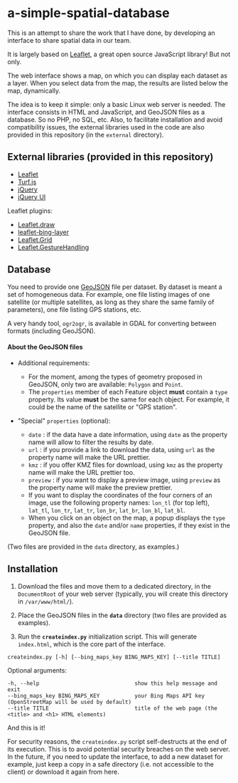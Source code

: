 # a-simple-spatial-database

This is an attempt to share the work that I have done, by developing an interface to share spatial data in our team.

It is largely based on [Leaflet](https://leafletjs.com), a great open source JavaScript library! But not only.

The web interface shows a map, on which you can display each dataset as a layer. When you select data from the map, the results are listed below the map, dynamically.

The idea is to keep it simple: only a basic Linux web server is needed. The interface consists in HTML and JavaScript, and GeoJSON files as a database. So no PHP, no SQL, etc. Also, to facilitate installation and avoid compatibility issues, the external libraries used in the code are also provided in this repository (in the `external` directory).

## External libraries (provided in this repository)

- [Leaflet](https://leafletjs.com)
- [Turf.js](http://turfjs.org)
- [jQuery](https://jquery.com)
- [jQuery UI](https://jqueryui.com)

Leaflet plugins:
- [Leaflet.draw](http://leaflet.github.io/Leaflet.draw/docs/leaflet-draw-latest.html)
- [leaflet-bing-layer](https://github.com/digidem/leaflet-bing-layer)
- [Leaflet.Grid](https://github.com/jieter/Leaflet.Grid)
- [Leaflet.GestureHandling](https://github.com/elmarquis/Leaflet.GestureHandling)

## Database

You need to provide one [GeoJSON](https://geojson.org) file per dataset. By dataset is meant a set of homogeneous data. For example, one file listing images of one satellite (or multiple satellites, as long as they share the same family of parameters), one file listing GPS stations, etc.

A very handy tool, `ogr2ogr`, is available in GDAL for converting between formats (including GeoJSON).

#### About the GeoJSON files
- Additional requirements:
  - For the moment, among the types of geometry proposed in GeoJSON, only two are available: `Polygon` and `Point`.
  - The `properties` member of each Feature object **must** contain a `type` property. Its value **must** be the same for each object. For example, it could be the name of the satellite or "GPS station".

- "Special" `properties` (optional):
  - `date` : if the data have a date information, using `date` as the property name will allow to filter the results by date.
  - `url` : if you provide a link to download the data, using `url` as the property name will make the URL prettier.
  - `kmz` : if you offer KMZ files for download, using `kmz` as the property name will make the URL prettier too.
  - `preview` : if you want to display a preview image, using `preview` as the property name will make the preview prettier.
  - If you want to display the coordinates of the four corners of an image, use the following property names: `lon_tl` (for top left), `lat_tl`, `lon_tr`, `lat_tr`, `lon_br`, `lat_br`, `lon_bl`, `lat_bl`.
  - When you click on an object on the map, a popup displays the `type` property, and also the `date` and/or `name` properties, if they exist in the GeoJSON file.

(Two files are provided in the `data` directory, as examples.)

## Installation

1) Download the files and move them to a dedicated directory, in the `DocumentRoot` of your web server (typically, you will create this directory in `/var/www/html/`).

2) Place the GeoJSON files in the **`data`** directory (two files are provided as examples).

3) Run the **`createindex.py`** initialization script. This will generate `index.html`, which is the core part of the interface.

```
createindex.py [-h] [--bing_maps_key BING_MAPS_KEY] [--title TITLE]
```
Optional arguments:
```
-h, --help                              show this help message and exit
--bing_maps_key BING_MAPS_KEY           your Bing Maps API key (OpenStreetMap will be used by default)
--title TITLE                           title of the web page (the <title> and <h1> HTML elements)
```

And this is it!

For security reasons, the `createindex.py` script self-destructs at the end of its execution. This is to avoid potential security breaches on the web server. In the future, if you need to update the interface, to add a new dataset for example, just keep a copy in a safe directory (i.e. not accessible to the client) or download it again from here.
